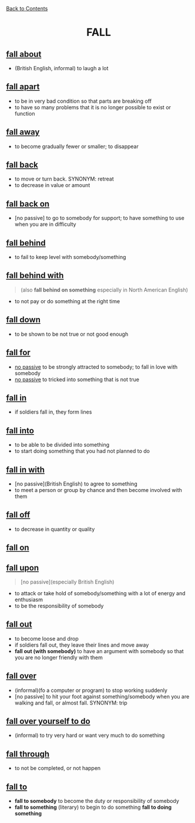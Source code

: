 ﻿[Back to Contents](../README.md)


<h1 style="text-align: center;">FALL</h1>


## [fall about](https://www.oxfordlearnersdictionaries.com/definition/english/fall-about)
- (British English, informal) to laugh a lot

## [fall apart](https://www.oxfordlearnersdictionaries.com/definition/english/fall-apart)
- to be in very bad condition so that parts are breaking off
- to have so many problems that it is no longer possible to exist or function

## [fall away](https://www.oxfordlearnersdictionaries.com/definition/english/fall-away)
- to become gradually fewer or smaller; to disappear

## [fall back](https://www.oxfordlearnersdictionaries.com/definition/english/fall-back)
- to move or turn back. SYNONYM: retreat
- to decrease in value or amount

## [fall back on](https://www.oxfordlearnersdictionaries.com/definition/english/fall-back-on)
- [no passive] to go to somebody for support; to have something to use when you are in difficulty

## [fall behind](https://www.oxfordlearnersdictionaries.com/definition/english/fall-behind)
- to fail to keep level with somebody/something

## [fall behind with](https://www.oxfordlearnersdictionaries.com/definition/english/fall-behind-with)
> (also **fall behind on something** especially in North American English)
- to not pay or do something at the right time

## [fall down](https://www.oxfordlearnersdictionaries.com/definition/english/fall-down)
- to be shown to be not true or not good enough

## [fall for](https://www.oxfordlearnersdictionaries.com/definition/english/fall-for)
- [no passive](informal) to be strongly attracted to somebody; to fall in love with somebody
- [no passive](informal) to tricked into something that is not true

## [fall in](https://www.oxfordlearnersdictionaries.com/definition/english/fall-in)
- if soldiers fall in, they form lines

## [fall into](https://www.oxfordlearnersdictionaries.com/definition/english/fall-into)
- to be able to be divided into something
- to start doing something that you had not planned to do

## [fall in with](https://www.oxfordlearnersdictionaries.com/definition/english/fall-in-with)
- [no passive](British English) to agree to something
- to meet a person or group by chance and then become involved with them

## [fall off](https://www.oxfordlearnersdictionaries.com/definition/english/fall-off_1)
- to decrease in quantity or quality

## [fall on](https://www.oxfordlearnersdictionaries.com/definition/english/fall-on)
## [fall upon](https://www.oxfordlearnersdictionaries.com/definition/english/fall-upon)
> [no passive](especially British English)
- to attack or take hold of somebody/something with a lot of energy and enthusiasm
- to be the responsibility of somebody

## [fall out](https://www.oxfordlearnersdictionaries.com/definition/english/fall-out)
- to become loose and drop
- if soldiers fall out, they leave their lines and move away
- **fall out (with somebody)** to have an argument with somebody so that you are no longer friendly with them

## [fall over](https://www.oxfordlearnersdictionaries.com/definition/english/fall-over)
- (informal)(fo a computer or program) to stop working suddenly
- [no passive] to hit your foot against something/somebody when you are walking and fall, or almost fall. SYNONYM: trip

## [fall over yourself to do](https://www.oxfordlearnersdictionaries.com/definition/english/fall-over-yourself-to-do)
- (informal) to try very hard or want very much to do something

## [fall through](https://www.oxfordlearnersdictionaries.com/definition/english/fall-through)
- to not be completed, or not happen

## [fall to](https://www.oxfordlearnersdictionaries.com/definition/english/fall-to)
- **fall to somebody** to become the duty or responsibility of somebody
- **fall to something** (literary) to begin to do something **fall to doing something**


